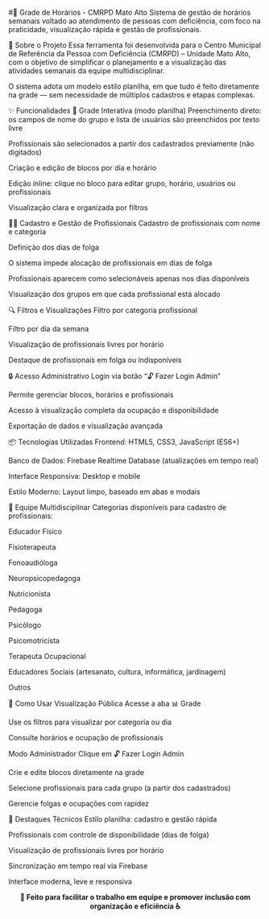 #📅 Grade de Horários - CMRPD Mato Alto
Sistema de gestão de horários semanais voltado ao atendimento de pessoas com deficiência, com foco na praticidade, visualização rápida e gestão de profissionais.

🎯 Sobre o Projeto
Essa ferramenta foi desenvolvida para o Centro Municipal de Referência da Pessoa com Deficiência (CMRPD) – Unidade Mato Alto, com o objetivo de simplificar o planejamento e a visualização das atividades semanais da equipe multidisciplinar.

O sistema adota um modelo estilo planilha, em que tudo é feito diretamente na grade — sem necessidade de múltiplos cadastros e etapas complexas.

✨ Funcionalidades
🧾 Grade Interativa (modo planilha)
Preenchimento direto: os campos de nome do grupo e lista de usuários são preenchidos por texto livre

Profissionais são selecionados a partir dos cadastrados previamente (não digitados)

Criação e edição de blocos por dia e horário

Edição inline: clique no bloco para editar grupo, horário, usuários ou profissionais

Visualização clara e organizada por filtros

👨‍⚕️ Cadastro e Gestão de Profissionais
Cadastro de profissionais com nome e categoria

Definição dos dias de folga

O sistema impede alocação de profissionais em dias de folga

Profissionais aparecem como selecionáveis apenas nos dias disponíveis

Visualização dos grupos em que cada profissional está alocado

🔍 Filtros e Visualizações
Filtro por categoria profissional

Filtro por dia da semana

Visualização de profissionais livres por horário

Destaque de profissionais em folga ou indisponíveis

🔒 Acesso Administrativo
Login via botão “🔓 Fazer Login Admin”

Permite gerenciar blocos, horários e profissionais

Acesso à visualização completa da ocupação e disponibilidade

Exportação de dados e visualização avançada

📦 Tecnologias Utilizadas
Frontend: HTML5, CSS3, JavaScript (ES6+)

Banco de Dados: Firebase Realtime Database (atualizações em tempo real)

Interface Responsiva: Desktop e mobile

Estilo Moderno: Layout limpo, baseado em abas e modais

🧠 Equipe Multidisciplinar
Categorias disponíveis para cadastro de profissionais:

Educador Físico

Fisioterapeuta

Fonoaudióloga

Neuropsicopedagoga

Nutricionista

Pedagoga

Psicólogo

Psicomotricista

Terapeuta Ocupacional

Educadores Sociais (artesanato, cultura, informática, jardinagem)

Outros

📱 Como Usar
Visualização Pública
Acesse a aba 📊 Grade

Use os filtros para visualizar por categoria ou dia

Consulte horários e ocupação de profissionais

Modo Administrador
Clique em 🔓 Fazer Login Admin

Crie e edite blocos diretamente na grade

Selecione profissionais para cada grupo (a partir dos cadastrados)

Gerencie folgas e ocupações com rapidez

🚀 Destaques Técnicos
Estilo planilha: cadastro e gestão rápida

Profissionais com controle de disponibilidade (dias de folga)

Visualização de profissionais livres por horário

Sincronização em tempo real via Firebase

Interface moderna, leve e responsiva

<div align="center"> <strong>🧩 Feito para facilitar o trabalho em equipe e promover inclusão com organização e eficiência ♿</strong> </div>
